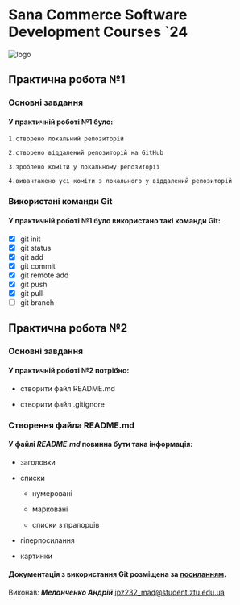 # **Sana Commerce Software Development Courses `24**
![logo](https://upload.wikimedia.org/wikipedia/commons/0/08/Sana_Commerce_Logo.png)

## **Практична робота №1**

### **Основні завдання**

#### У **практичній роботі №1** було:

	1.створено локальний репозиторій

	2.створено віддалений репозиторій на GitHub

	3.зроблено коміти у локальному репозиторії

	4.вивантажено усі коміти з локального у віддалений репозиторій

### **Використані команди Git**

#### У **практичній роботі №1** було використано такі команди Git:

- [x] git init
- [x] git status
- [x] git add
- [x] git commit
- [x] git remote add
- [x] git push
- [x] git pull
- [ ] git branch

## **Практична робота №2**

### **Основні завдання**

#### У **практичній роботі №2** потрібно:

+ створити файл README.md

+ створити файл .gitignore

### Створення файла README.md

#### У файлі ***README.md*** повинна бути така інформація:

+ заголовки

+ списки

	+ нумеровані

	+ марковані

	+ списки з прапорців

+ гіперпосилання

+ картинки

#### Документація з використання Git розміщена за [посиланням](https://docs.google.com/document/d/1agdvcLqd2w2rWS0-fCqwsevO-7QN2xLpZPq7Haylq4U/edit).

Виконав: ***Меланченко Андрій***
ipz232_mad@student.ztu.edu.ua
